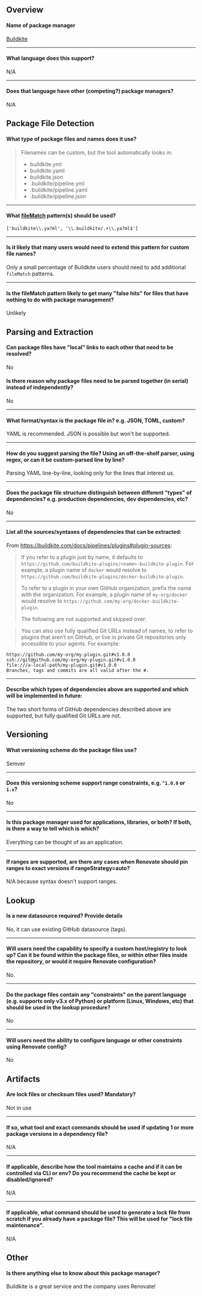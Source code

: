 ## Overview

#### Name of package manager

[Buildkite](https://buildkite.com/docs/pipelines/plugins)

---

#### What language does this support?

N/A

---

#### Does that language have other (competing?) package managers?

N/A

## Package File Detection

#### What type of package files and names does it use?

> Filenames can be custom, but the tool automatically looks in:
>
> - buildkite.yml
> - buildkite.yaml
> - buildkite.json
> - .buildkite/pipeline.yml
> - .buildkite/pipeline.yaml
> - .buildkite/pipeline.json

---

#### What [fileMatch](https://renovatebot.com/docs/configuration-options/#filematch) pattern(s) should be used?

`['buildkite\\.ya?ml', '\\.buildkite/.+\\.ya?ml$']`

---

#### Is it likely that many users would need to extend this pattern for custom file names?

Only a small percentage of Buildkite users should need to add additional `fileMatch` patterns.

---

#### Is the fileMatch pattern likely to get many "false hits" for files that have nothing to do with package management?

Unlikely

## Parsing and Extraction

#### Can package files have "local" links to each other that need to be resolved?

No

#### Is there reason why package files need to be parsed together (in serial) instead of independently?

No

---

#### What format/syntax is the package file in? e.g. JSON, TOML, custom?

YAML is recommended. JSON is possible but won't be supported.

---

#### How do you suggest parsing the file? Using an off-the-shelf parser, using regex, or can it be custom-parsed line by line?

Parsing YAML line-by-line, looking only for the lines that interest us.

---

#### Does the package file structure distinguish between different "types" of dependencies? e.g. production dependencies, dev dependencies, etc?

No

---

#### List all the sources/syntaxes of dependencies that can be extracted:

From https://buildkite.com/docs/pipelines/plugins#plugin-sources:

> If you refer to a plugin just by name, it defaults to `https://github.com/buildkite-plugins/<name>-buildkite-plugin`. For example, a plugin name of `docker` would resolve to `https://github.com/buildkite-plugins/docker-buildkite-plugin`.
>
> To refer to a plugin in your own GitHub organization, prefix the name with the organization. For example, a plugin name of `my-org/docker` would resolve to `https://github.com/my-org/docker-buildkite-plugin`.
>
> The following are not supported and skipped over:

> You can also use fully qualified Git URLs instead of names, to refer to plugins that aren’t on GitHub, or live in private Git repositories only accessible to your agents. For example:

```
https://github.com/my-org/my-plugin.git#v1.0.0
ssh://git@github.com/my-org/my-plugin.git#v1.0.0
file:///a-local-path/my-plugin.git#v1.0.0
Branches, tags and commits are all valid after the #.
```

---

#### Describe which types of dependencies above are supported and which will be implemented in future:

The two short forms of GitHub dependencies described above are supported, but fully qualified Git URLs are not.

## Versioning

#### What versioning scheme do the package files use?

Semver

---

#### Does this versioning scheme support range constraints, e.g. `^1.0.0` or `1.x`?

No

---

#### Is this package manager used for applications, libraries, or both? If both, is there a way to tell which is which?

Everything can be thought of as an application.

---

#### If ranges are supported, are there any cases when Renovate should pin ranges to exact versions if rangeStrategy=auto?

N/A because syntax doesn't support ranges.

## Lookup

#### Is a new datasource required? Provide details

No, it can use existing GitHub datasource (tags).

---

#### Will users need the capability to specify a custom host/registry to look up? Can it be found within the package files, or within other files inside the repository, or would it require Renovate configuration?

No.

---

#### Do the package files contain any "constraints" on the parent language (e.g. supports only v3.x of Python) or platform (Linux, Windows, etc) that should be used in the lookup procedure?

No

---

#### Will users need the ability to configure language or other constraints using Renovate config?

No

## Artifacts

#### Are lock files or checksum files used? Mandatory?

Not in use

---

#### If so, what tool and exact commands should be used if updating 1 or more package versions in a dependency file?

N/A

---

#### If applicable, describe how the tool maintains a cache and if it can be controlled via CLI or env? Do you recommend the cache be kept or disabled/ignored?

N/A

---

#### If applicable, what command should be used to generate a lock file from scratch if you already have a package file? This will be used for "lock file maintenance".

N/A

## Other

#### Is there anything else to know about this package manager?

Buildkite is a great service and the company uses Renovate!
